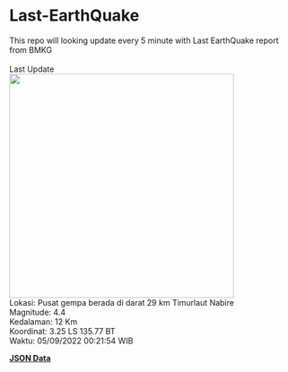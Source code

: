 # Last-EarthQuake
This repo will looking update every 5 minute with Last EarthQuake report from BMKG
<br>
<br>
Last Update
<br>
<img src="https://ews.bmkg.go.id/TEWS/data/20220905002154.mmi.jpg" width="400"/>
<br>
Lokasi: Pusat gempa berada di darat 29 km Timurlaut Nabire <br>
Magnitude: 4.4 <br>
Kedalaman: 12 Km <br>
Koordinat: 3.25 LS 135.77 BT <br>
Waktu: 05/09/2022 00:21:54 WIB <br>

<a href="./data/data.json">**JSON Data**</a>
